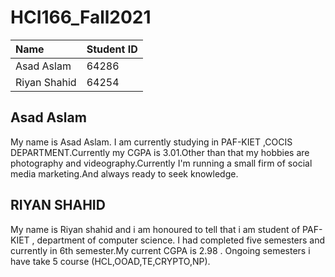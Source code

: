 # HCI166_Fall2021

| Name | Student ID |
|:--------- | :--------- |
| Asad Aslam | 64286 |
| Riyan Shahid | 64254 |

## Asad Aslam
 My name is Asad Aslam. I am currently studying in PAF-KIET ,COCIS DEPARTMENT.Currently my CGPA is 3.01.Other than that my hobbies are photography and videography.Currently I'm running a small firm of social media marketing.And always ready to seek knowledge.


## RIYAN SHAHID
My name is Riyan shahid and i am honoured to tell that i am  student of  PAF-KIET , department of computer science. I had completed five semesters and currently in 6th semester.My current CGPA is 2.98 . Ongoing semesters  i have take 5 course (HCL,OOAD,TE,CRYPTO,NP).
